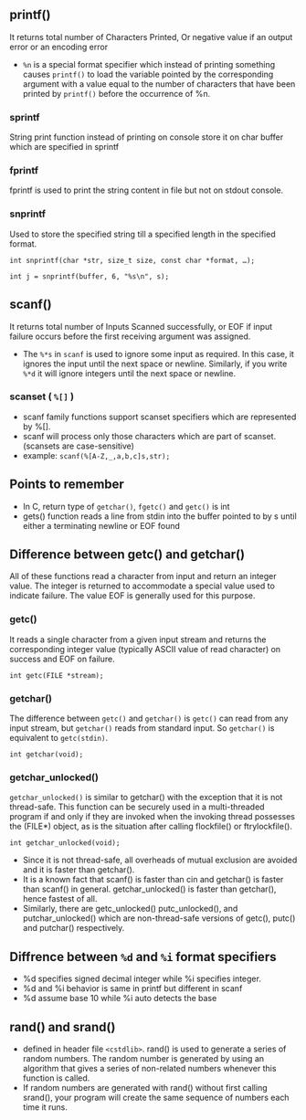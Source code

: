 ## printf()
It returns total number of Characters Printed, Or negative value if an output error or an encoding error 
- `%n` is a special format specifier which instead of printing something causes `printf()` to load the variable pointed by the corresponding argument with a value equal to the number of characters that have been printed by `printf()` before the occurrence of %n.

### sprintf
String print function instead of printing on console store it on char buffer which are specified in sprintf

### fprintf
fprintf is used to print the string content in file but not on stdout console.

### snprintf
Used to store the specified string till a specified length in the specified format.
```
int snprintf(char *str, size_t size, const char *format, …);

int j = snprintf(buffer, 6, "%s\n", s);
```

## scanf() 
It returns total number of Inputs Scanned successfully, or EOF if input failure occurs before the first receiving argument was assigned.

- The `%*s` in `scanf` is used to ignore some input as required. In this case, it ignores the input until the next space or newline. Similarly, if you write `%*d` it will ignore integers until the next space or newline. 

### scanset ( `%[]` )
- scanf family functions support scanset specifiers which are represented by %[].
- scanf will process only those characters which are part of scanset. (scansets are case-sensitive)
- example: `scanf(%[A-Z,_,a,b,c]s,str);`

## Points to remember
- In C, return type of `getchar()`, `fgetc()` and `getc()` is int 
- gets() function reads a line from stdin into the buffer pointed to by s until either a terminating newline or EOF found

## Difference between getc() and getchar()
All of these functions read a character from input and return an integer value. The integer is returned to accommodate a special value used to indicate failure. The value EOF is generally used for this purpose.

### getc()
It reads a single character from a given input stream and returns the corresponding integer value (typically ASCII value of read character) on success and EOF on failure.

```
int getc(FILE *stream); 
```

### getchar()
The difference between `getc()` and `getchar()` is `getc()` can read from any input stream, but `getchar()` reads from standard input. So `getchar()` is equivalent to `getc(stdin)`.

```
int getchar(void);
```

### getchar_unlocked() 
`getchar_unlocked()` is similar to getchar() with the exception that it is not thread-safe. This function can be securely used in a multi-threaded program if and only if they are invoked when the invoking thread possesses the (FILE*) object, as is the situation after calling flockfile() or ftrylockfile().
```
int getchar_unlocked(void);
```
- Since it is not thread-safe, all overheads of mutual exclusion are avoided and it is faster than getchar().
- It is a known fact that scanf() is faster than cin and getchar() is faster than scanf() in general. getchar_unlocked() is faster than getchar(), hence fastest of all.
- Similarly, there are getc_unlocked() putc_unlocked(), and putchar_unlocked() which are non-thread-safe versions of getc(), putc() and putchar() respectively.


## Diffrence between `%d` and `%i` format specifiers
- %d specifies signed decimal integer while %i specifies integer.
- %d and %i behavior is same in printf but different in scanf
- %d assume base 10 while %i auto detects the base

## rand() and srand()

- defined in header file `<cstdlib>`. rand() is used to generate a series of random numbers. The random number is generated by using an algorithm that gives a series of non-related numbers whenever this function is called. 
- If random numbers are generated with rand() without first calling srand(), your program will create the same sequence of numbers each time it runs.
